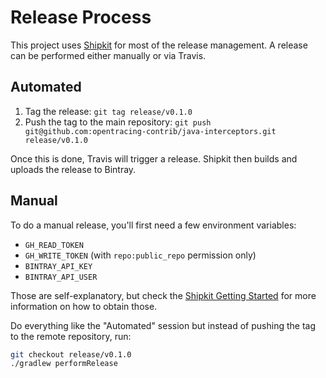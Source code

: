 # Release Process

This project uses [Shipkit](http://shipkit.org) for most of the release management. A release can be performed either manually or via Travis.

## Automated

1. Tag the release: `git tag release/v0.1.0`
1. Push the tag to the main repository: `git push git@github.com:opentracing-contrib/java-interceptors.git release/v0.1.0`

Once this is done, Travis will trigger a release. Shipkit then builds and uploads the release to Bintray.

## Manual

To do a manual release, you'll first need a few environment variables:

* `GH_READ_TOKEN`
* `GH_WRITE_TOKEN` (with `repo:public_repo` permission only)
* `BINTRAY_API_KEY`
* `BINTRAY_API_USER`

Those are self-explanatory, but check the [Shipkit Getting Started](https://github.com/mockito/shipkit/blob/master/docs/getting-started.md) for more information on how to obtain those. 

Do everything like the "Automated" session but instead of pushing the tag to the remote repository, run:

```bash
git checkout release/v0.1.0
./gradlew performRelease
```

